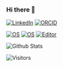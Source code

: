 ### Hi there 👋

[![LinkedIn](https://img.shields.io/badge/LinkedIn-Luo%20Jian-informational?style=flat-square&logo=linkedin&logoColor=white)](https://www.linkedin.com/in/jian-luo-94a706236/)
[![ORCID](https://img.shields.io/badge/ORCID-0000--0002--4521--2125--blue?style=flat-square&logo=orcid&logoColor=white)](https://orcid.org/0000-0002-4521-2125)

[![OS](https://img.shields.io/badge/OS-macOS-informational?style=flat-square&logo=apple&logoColor=white)](https://en.wikipedia.org/wiki/MacOS)
[![OS](https://img.shields.io/badge/OS-Linux-informational?style=flat-square&logo=linux&logoColor=white)](https://en.wikipedia.org/wiki/Linux)
[![Editor](https://img.shields.io/badge/Editor-NeoVim-blue?style=flat-square&logo=neovim&logoColor=white)](https://neovim.io/)

![Github Stats](https://github-readme-stats.vercel.app/api?username=crackedpoly&count_private=true&show_icons=true&include_all_commits=true&theme=github_dark_dimmed)

![Visitors](https://api.visitorbadge.io/api/visitors?path=https%3A%2F%2Fgithub.com%2FCrackedPoly&countColor=%232ccce4)
